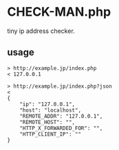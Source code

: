 CHECK-MAN.php
=============

tiny ip address checker.

## usage

```
> http://example.jp/index.php
< 127.0.0.1

> http://example.jp/index.php?json
< 
{
    "ip": "127.0.0.1",
    "host": "localhost",
    "REMOTE_ADDR": "127.0.0.1",
    "REMOTE_HOST": "",
    "HTTP_X_FORWARDED_FOR": "",
    "HTTP_CLIENT_IP": ""
}
```